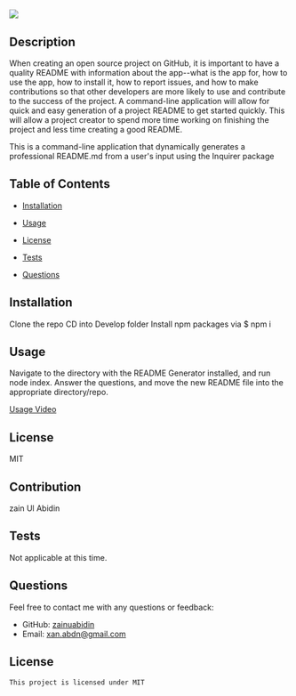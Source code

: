 #

  <img src="https://img.shields.io/badge/license-MIT-critical.svg">


## Description

When creating an open source project on GitHub, it is important to have a quality README with information about the app--what is the app for, how to use the app, how to install it, how to report issues, and how to make contributions so that other developers are more likely to use and contribute to the success of the project. A command-line application will allow for quick and easy generation of a project README to get started quickly. This will allow a project creator to spend more time working on finishing the project and less time creating a good README.

This is a command-line application that dynamically generates a professional README.md from a user's input using the Inquirer package

## Table of Contents

- [Installation](#installation)

- [Usage](#usage)

- [License](#license)

- [Tests](#Tests)

- [Questions](#Questions)

## Installation

Clone the repo
CD into Develop folder
Install npm packages via $ npm i

## Usage

Navigate to the directory with the README Generator installed, and run node index. Answer the questions, and move the new README file into the appropriate directory/repo.

<a href=" ">Usage Video </a>

## License

MIT

## Contribution

zain Ul Abidin

## Tests

Not applicable at this time.

## Questions

Feel free to contact me with any questions or feedback:

- GitHub: [zainuabidin](https://github.com/zainuabidin)
- Email: <xan.abdn@gmail.com>

## License

    This project is licensed under MIT
